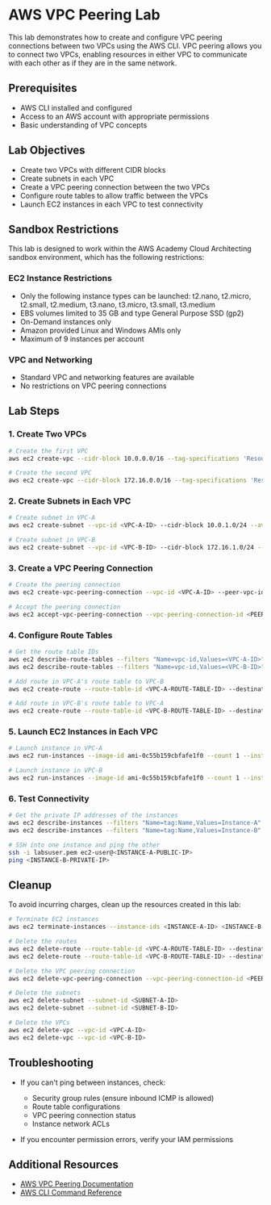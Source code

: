 # AWS VPC Peering Lab

This lab demonstrates how to create and configure VPC peering connections between two VPCs using the AWS CLI. VPC peering allows you to connect two VPCs, enabling resources in either VPC to communicate with each other as if they are in the same network.

## Prerequisites

- AWS CLI installed and configured
- Access to an AWS account with appropriate permissions
- Basic understanding of VPC concepts

## Lab Objectives

- Create two VPCs with different CIDR blocks
- Create subnets in each VPC
- Create a VPC peering connection between the two VPCs
- Configure route tables to allow traffic between the VPCs
- Launch EC2 instances in each VPC to test connectivity

## Sandbox Restrictions

This lab is designed to work within the AWS Academy Cloud Architecting sandbox environment, which has the following restrictions:

### EC2 Instance Restrictions
- Only the following instance types can be launched: t2.nano, t2.micro, t2.small, t2.medium, t3.nano, t3.micro, t3.small, t3.medium
- EBS volumes limited to 35 GB and type General Purpose SSD (gp2)
- On-Demand instances only
- Amazon provided Linux and Windows AMIs only
- Maximum of 9 instances per account

### VPC and Networking
- Standard VPC and networking features are available
- No restrictions on VPC peering connections

## Lab Steps

### 1. Create Two VPCs

```bash
# Create the first VPC
aws ec2 create-vpc --cidr-block 10.0.0.0/16 --tag-specifications 'ResourceType=vpc,Tags=[{Key=Name,Value=VPC-A}]'

# Create the second VPC
aws ec2 create-vpc --cidr-block 172.16.0.0/16 --tag-specifications 'ResourceType=vpc,Tags=[{Key=Name,Value=VPC-B}]'
```

### 2. Create Subnets in Each VPC

```bash
# Create subnet in VPC-A
aws ec2 create-subnet --vpc-id <VPC-A-ID> --cidr-block 10.0.1.0/24 --availability-zone us-east-1a --tag-specifications 'ResourceType=subnet,Tags=[{Key=Name,Value=Subnet-A}]'

# Create subnet in VPC-B
aws ec2 create-subnet --vpc-id <VPC-B-ID> --cidr-block 172.16.1.0/24 --availability-zone us-east-1a --tag-specifications 'ResourceType=subnet,Tags=[{Key=Name,Value=Subnet-B}]'
```

### 3. Create a VPC Peering Connection

```bash
# Create the peering connection
aws ec2 create-vpc-peering-connection --vpc-id <VPC-A-ID> --peer-vpc-id <VPC-B-ID> --tag-specifications 'ResourceType=vpc-peering-connection,Tags=[{Key=Name,Value=VPC-A-to-VPC-B}]'

# Accept the peering connection
aws ec2 accept-vpc-peering-connection --vpc-peering-connection-id <PEERING-CONNECTION-ID>
```

### 4. Configure Route Tables

```bash
# Get the route table IDs
aws ec2 describe-route-tables --filters "Name=vpc-id,Values=<VPC-A-ID>"
aws ec2 describe-route-tables --filters "Name=vpc-id,Values=<VPC-B-ID>"

# Add route in VPC-A's route table to VPC-B
aws ec2 create-route --route-table-id <VPC-A-ROUTE-TABLE-ID> --destination-cidr-block 172.16.0.0/16 --vpc-peering-connection-id <PEERING-CONNECTION-ID>

# Add route in VPC-B's route table to VPC-A
aws ec2 create-route --route-table-id <VPC-B-ROUTE-TABLE-ID> --destination-cidr-block 10.0.0.0/16 --vpc-peering-connection-id <PEERING-CONNECTION-ID>
```

### 5. Launch EC2 Instances in Each VPC

```bash
# Launch instance in VPC-A
aws ec2 run-instances --image-id ami-0c55b159cbfafe1f0 --count 1 --instance-type t2.micro --key-name vockey --subnet-id <SUBNET-A-ID> --tag-specifications 'ResourceType=instance,Tags=[{Key=Name,Value=Instance-A}]'

# Launch instance in VPC-B
aws ec2 run-instances --image-id ami-0c55b159cbfafe1f0 --count 1 --instance-type t2.micro --key-name vockey --subnet-id <SUBNET-B-ID> --tag-specifications 'ResourceType=instance,Tags=[{Key=Name,Value=Instance-B}]'
```

### 6. Test Connectivity

```bash
# Get the private IP addresses of the instances
aws ec2 describe-instances --filters "Name=tag:Name,Values=Instance-A" --query "Reservations[*].Instances[*].PrivateIpAddress" --output text
aws ec2 describe-instances --filters "Name=tag:Name,Values=Instance-B" --query "Reservations[*].Instances[*].PrivateIpAddress" --output text

# SSH into one instance and ping the other
ssh -i labsuser.pem ec2-user@<INSTANCE-A-PUBLIC-IP>
ping <INSTANCE-B-PRIVATE-IP>
```

## Cleanup

To avoid incurring charges, clean up the resources created in this lab:

```bash
# Terminate EC2 instances
aws ec2 terminate-instances --instance-ids <INSTANCE-A-ID> <INSTANCE-B-ID>

# Delete the routes
aws ec2 delete-route --route-table-id <VPC-A-ROUTE-TABLE-ID> --destination-cidr-block 172.16.0.0/16
aws ec2 delete-route --route-table-id <VPC-B-ROUTE-TABLE-ID> --destination-cidr-block 10.0.0.0/16

# Delete the VPC peering connection
aws ec2 delete-vpc-peering-connection --vpc-peering-connection-id <PEERING-CONNECTION-ID>

# Delete the subnets
aws ec2 delete-subnet --subnet-id <SUBNET-A-ID>
aws ec2 delete-subnet --subnet-id <SUBNET-B-ID>

# Delete the VPCs
aws ec2 delete-vpc --vpc-id <VPC-A-ID>
aws ec2 delete-vpc --vpc-id <VPC-B-ID>
```

## Troubleshooting

- If you can't ping between instances, check:
  - Security group rules (ensure inbound ICMP is allowed)
  - Route table configurations
  - VPC peering connection status
  - Instance network ACLs

- If you encounter permission errors, verify your IAM permissions

## Additional Resources

- [AWS VPC Peering Documentation](https://docs.aws.amazon.com/vpc/latest/peering/what-is-vpc-peering.html)
- [AWS CLI Command Reference](https://docs.aws.amazon.com/cli/latest/reference/)